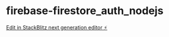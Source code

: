 # firebase-firestore_auth_nodejs

[Edit in StackBlitz next generation editor ⚡️](https://stackblitz.com/~/github.com/OmarJhon9872/firebase-firestore_auth_nodejs)